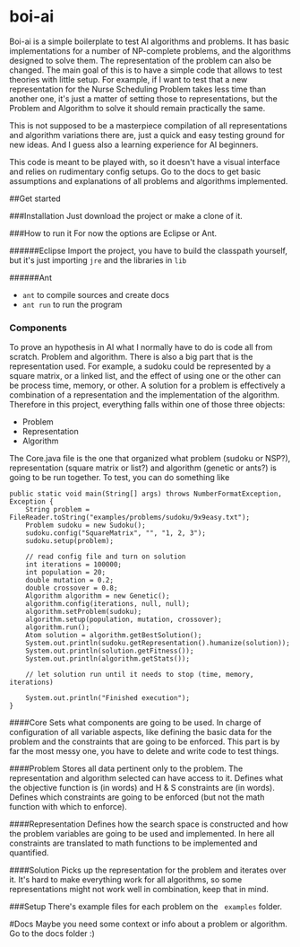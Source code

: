 # boi-ai
Boi-ai is a simple boilerplate to test AI algorithms and problems. It has basic implementations for a number of NP-complete problems, and the algorithms designed to solve them. The representation of the problem can also be changed.
The main goal of this is to have a simple code that allows to test theories with little setup. For example, if I want to test that a new representation for the Nurse Scheduling Problem takes less time than another one, it's just a matter of setting those to representations, but the Problem and Algorithm to solve it should remain practically the same.

This is not supposed to be a masterpiece compilation of all representations and algorithm variations there are, just a quick and easy testing ground for new ideas. And I guess also a learning experience for AI beginners.

This code is meant to be played with, so it doesn't have a visual interface and relies on rudimentary config setups. Go to the docs to get basic assumptions and explanations of all problems and algorithms implemented.

##Get started

###Installation
Just download the project or make a clone of it.

###How to run it
For now the options are Eclipse or Ant.

######Eclipse
Import the project, you have to build the classpath yourself, but it's just importing `jre` and the libraries in `lib`

######Ant
- `ant` to compile sources and create docs
- `ant run` to run the program


### Components
To prove an hypothesis in AI what I normally have to do is code all from scratch. Problem and algorithm. There is also a big part that is the representation used. For example, a sudoku could be represented by a square matrix, or a linked list, and the effect of using one or the other can be process time, memory, or other. A solution for a problem is effectively a combination of a representation and the implementation of the algorithm.
Therefore in this project, everything falls within one of those three objects:
- Problem
- Representation
- Algorithm

The Core.java file is the one that organized what problem (sudoku or NSP?), representation (square matrix or list?) and algorithm (genetic or ants?) is going to be run together. To test, you can do something like


	public static void main(String[] args) throws NumberFormatException, Exception {
		String problem = FileReader.toString("examples/problems/sudoku/9x9easy.txt");
		Problem sudoku = new Sudoku();
		sudoku.config("SquareMatrix", "", "1, 2, 3");
		sudoku.setup(problem);

		// read config file and turn on solution
		int iterations = 100000;
		int population = 20;
		double mutation = 0.2;
		double crossover = 0.8;
		Algorithm algorithm = new Genetic();
		algorithm.config(iterations, null, null);
		algorithm.setProblem(sudoku);
		algorithm.setup(population, mutation, crossover);
		algorithm.run();
		Atom solution = algorithm.getBestSolution();
		System.out.println(sudoku.getRepresentation().humanize(solution));
		System.out.println(solution.getFitness());
		System.out.println(algorithm.getStats());
		
		// let solution run until it needs to stop (time, memory, iterations)
		
		System.out.println("Finished execution");
	}


####Core
Sets what components are going to be used.
In charge of configuration of all variable aspects, like defining the basic data for the problem and the constraints that are going to be enforced.
This part is by far the most messy one, you have to delete and write code to test things.

####Problem
Stores all data pertinent only to the problem. The representation and algorithm selected can have access to it. Defines what the objective function is (in words) and H & S constraints are (in words). Defines which constraints are going to be enforced (but not the math function with which to enforce).

####Representation
Defines how the search space is constructed and how the problem variables are going to be used and implemented.
In here all constraints are translated to math functions to be implemented and quantified.

####Solution
Picks up the representation for the problem and iterates over it. It's hard to make everything work for all algorithms, so some representations might not work well in combination, keep that in mind. 

###Setup
There's example files for each problem on the ` examples` folder.

#Docs
Maybe you need some context or info about a problem or algorithm. Go to the docs folder :)